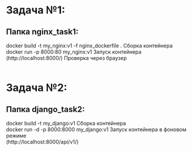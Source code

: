 # Задача №1:
## Папка nginx_task1:
docker build -t my_nginx:v1 -f nginx_dockerfile . Сборка контейнера<br>
docker run -p 8000:80 my_nginx:v1 Запуск контейнера<br>
(http://localhost:8000/) Проверка через браузер<br>
<br>
# Задача №2:
## Папка django_task2:
docker build -t my_django:v1 Сборка контейнера<br>
docker run -d -p 8000:8000 my_django:v1 Запуск контейнера в фоновом режиме<br>
(http://localhost:8000/api/v1/)